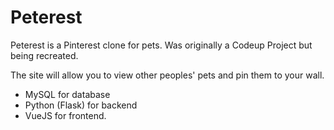 # Peterest

Peterest is a Pinterest clone for pets. Was originally a Codeup Project but being recreated.

The site will allow you to view other peoples' pets and pin them to your wall.

- MySQL for database
- Python (Flask) for backend
- VueJS for frontend.

